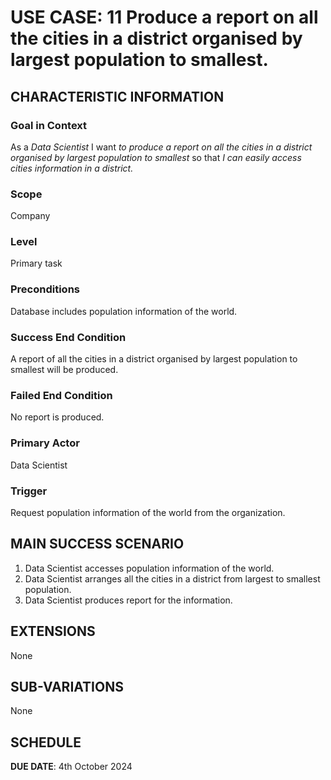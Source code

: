 # USE CASE: 11 Produce a report on all the cities in a district organised by largest population to smallest.

## CHARACTERISTIC INFORMATION

### Goal in Context

As a *Data Scientist* I want *to produce a report on all the cities in a district organised by largest population to smallest* so that *I can easily access cities information in a district.*

### Scope

Company

### Level

Primary task

### Preconditions

Database includes population information of the world.

### Success End Condition

A report of all the cities in a district organised by largest population to smallest will be produced.

### Failed End Condition

No report is produced.

### Primary Actor

Data Scientist

### Trigger

Request population information of the world from the organization.

## MAIN SUCCESS SCENARIO

1. Data Scientist accesses population information of the world.
2. Data Scientist arranges all the cities in a district from largest to smallest population.
3. Data Scientist produces report for the information.

## EXTENSIONS

None

## SUB-VARIATIONS

None

## SCHEDULE

**DUE DATE**: 4th October 2024